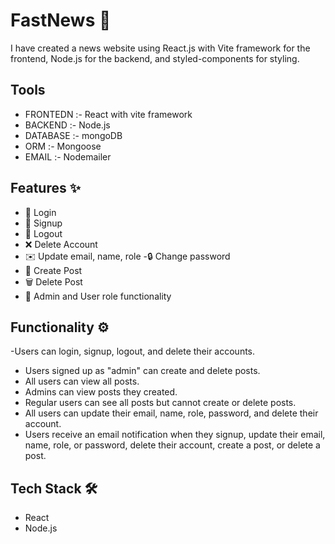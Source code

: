 # FastNews 📰

I have created a news website using React.js with Vite framework for the frontend, Node.js for the backend, and styled-components for styling.

## Tools
- FRONTEDN :- React with vite framework
- BACKEND :- Node.js
- DATABASE :- mongoDB
- ORM :- Mongoose
- EMAIL :- Nodemailer

## Features ✨

- 🔑 Login
- 📝 Signup
- 🚪 Logout
- ❌ Delete Account
- ✉️ Update email, name, role
-🔒 Change password
- 📰 Create Post
- 🗑️ Delete Post
- 🔑 Admin and User role functionality

## Functionality ⚙️

-Users can login, signup, logout, and delete their accounts.
- Users signed up as "admin" can create and delete posts.
- All users can view all posts.
- Admins can view posts they created.
- Regular users can see all posts but cannot create or delete posts.
- All users can update their email, name, role, password, and delete their account.
- Users receive an email notification when they signup, update their email, name, role, or password, delete their account, create a post, or delete a post.

## Tech Stack 🛠️

- React
- Node.js
